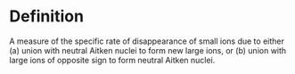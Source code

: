 # Definition

A measure of the specific rate of disappearance of small ions due to
either (a) union with neutral Aitken nuclei to form new large ions, or
(b) union with large ions of opposite sign to form neutral Aitken
nuclei.
